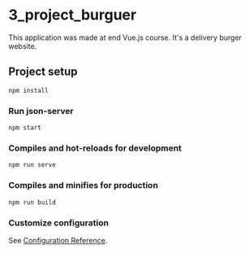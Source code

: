 # 3_project_burguer

This application was made at end Vue.js course. It's a delivery burger website.


## Project setup
```
npm install
```

### Run json-server
```
npm start
```

### Compiles and hot-reloads for development
```
npm run serve
```

### Compiles and minifies for production
```
npm run build
```

### Customize configuration
See [Configuration Reference](https://cli.vuejs.org/config/).
